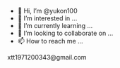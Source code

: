 - 👋 Hi, I’m @yukon100
- 👀 I’m interested in ...
- 🌱 I’m currently learning ...
- 💞️ I’m looking to collaborate on ...
- 📫 How to reach me ...

<!---
yukon100/yukon100 is a ✨ special ✨ repository because its `README.md` (this file) appears on your GitHub profile.
You can click the Preview link to take a look at your changes.
--->xtt1971200343@gmail.com
